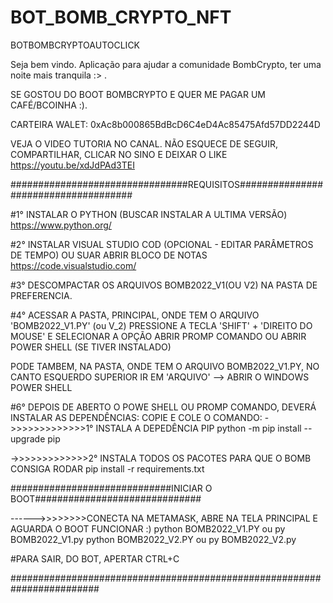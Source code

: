 # BOT_BOMB_CRYPTO_NFT

BOTBOMBCRYPTOAUTOCLICK

Seja bem vindo. Aplicação para ajudar a comunidade BombCrypto, ter uma noite mais tranquila :> .

SE GOSTOU DO BOOT BOMBCRYPTO E QUER ME PAGAR UM CAFÉ/BCOINHA :).

CARTEIRA WALET: 
0xAc8b000865BdBcD6C4eD4Ac85475Afd57DD2244D

VEJA O VIDEO TUTORIA NO CANAL. NÃO ESQUECE DE SEGUIR, COMPARTILHAR, CLICAR NO SINO E DEIXAR O LIKE
https://youtu.be/xdJdPAd3TEI

################################REQUISITOS#####################################

#1° INSTALAR O PYTHON (BUSCAR INSTALAR A ULTIMA VERSÃO)
https://www.python.org/

#2° INSTALAR VISUAL STUDIO COD (OPCIONAL - EDITAR PARÂMETROS DE TEMPO) OU SUAR ABRIR BLOCO DE NOTAS
https://code.visualstudio.com/

#3° DESCOMPACTAR OS ARQUIVOS BOMB2022_V1(OU V2) NA PASTA DE PREFERENCIA.

#4° ACESSAR A PASTA, PRINCIPAL, ONDE TEM O ARQUIVO 'BOMB2022_V1.PY' (ou V_2) PRESSIONE A TECLA 'SHIFT' + 'DIREITO DO MOUSE' E SELECIONAR A OPÇÃO ABRIR PROMP COMANDO OU ABRIR POWER SHELL (SE TIVER INSTALADO)

PODE TAMBEM, NA PASTA, ONDE TEM O ARQUIVO BOMB2022_V1.PY, NO CANTO ESQUERDO SUPERIOR IR EM 'ARQUIVO' --> ABRIR O WINDOWS POWER SHELL

#6° DEPOIS DE ABERTO O POWE SHELL OU PROMP COMANDO, DEVERÁ INSTALAR AS DEPENDÊNCIAS:
COPIE E COLE O COMANDO:
->>>>>>>>>>>>>1° INSTALA A DEPEDÊNCIA PIP
python -m pip install --upgrade pip

->>>>>>>>>>>>>2° INSTALA TODOS OS PACOTES PARA QUE O BOMB CONSIGA RODAR
pip install -r requirements.txt


#############################INICIAR O BOOT##############################


------>>>>>>>>CONECTA NA METAMASK, ABRE NA TELA PRINCIPAL E AGUARDA O BOOT FUNCIONAR :)
python BOMB2022_V1.PY ou py BOMB2022_V1.py
python BOMB2022_V2.PY ou py BOMB2022_V2.py

#PARA SAIR, DO BOT, APERTAR CTRL+C


########################################################################

